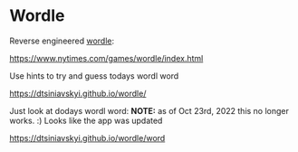 # Wordle
Reverse engineered [wordle](https://www.nytimes.com/games/wordle/index.html): 

https://www.nytimes.com/games/wordle/index.html

Use hints to try and guess todays wordl word

https://dtsiniavskyi.github.io/wordle/

Just look at dodays wordl word:
**NOTE:** as of Oct 23rd, 2022 this no longer works. :) Looks like the app was updated

https://dtsiniavskyi.github.io/wordle/word

